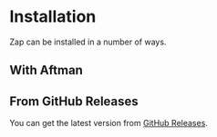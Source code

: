 # Installation

Zap can be installed in a number of ways.

<!-- ## Using the VSCode extension
The VSCode extension can be used to syntax highlight config files and run zap.
You can install it [here](), or search for `zap` on the marketplace. -->

## With Aftman

<CodeBlock lang="shell" code="$ aftman add red-blox/zap" />

## From GitHub Releases

You can get the latest version from [GitHub Releases](https://github.com/red-blox/zap/releases/).
